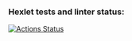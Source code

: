 ### Hexlet tests and linter status:
[![Actions Status](https://github.com/SergeiNaum/python-project-52/actions/workflows/hexlet-check.yml/badge.svg)](https://github.com/SergeiNaum/python-project-52/actions)